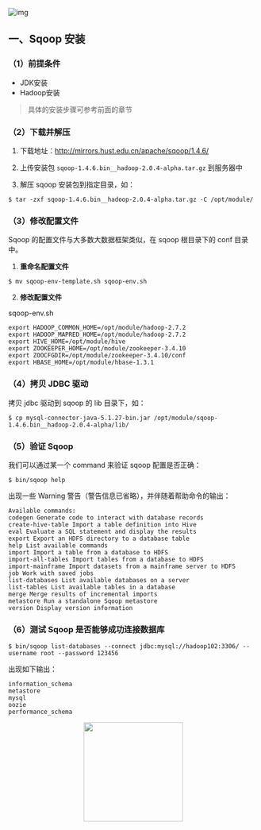 ![img](https://gitee.com/MartinHub/MartinHub-notes/raw/master/notes/01-大数据相关技术栈/12-Sqoop/images/sqoop.png)

##  一、Sqoop  安装

### （1）前提条件

- JDK安装
- Hadoop安装

> 具体的安装步骤可参考前面的章节



### （2）下载并解压

1) 下载地址：http://mirrors.hust.edu.cn/apache/sqoop/1.4.6/

2) 上传安装包 `sqoop-1.4.6.bin__hadoop-2.0.4-alpha.tar.gz` 到服务器中

3) 解压 sqoop 安装包到指定目录，如：

```shell
$ tar -zxf sqoop-1.4.6.bin__hadoop-2.0.4-alpha.tar.gz -C /opt/module/
```



### （3）修改配置文件

Sqoop 的配置文件与大多数大数据框架类似，在 sqoop 根目录下的 conf 目录中。

1) **重命名配置文件**

```shell
$ mv sqoop-env-template.sh sqoop-env.sh
```

2)  **修改配置文件**

sqoop-env.sh

```shell
export HADOOP_COMMON_HOME=/opt/module/hadoop-2.7.2
export HADOOP_MAPRED_HOME=/opt/module/hadoop-2.7.2
export HIVE_HOME=/opt/module/hive
export ZOOKEEPER_HOME=/opt/module/zookeeper-3.4.10
export ZOOCFGDIR=/opt/module/zookeeper-3.4.10/conf
export HBASE_HOME=/opt/module/hbase-1.3.1
```



### （4）拷贝 JDBC  驱动

拷贝 jdbc 驱动到 sqoop 的 lib 目录下，如：

```shell
$ cp mysql-connector-java-5.1.27-bin.jar /opt/module/sqoop-1.4.6.bin__hadoop-2.0.4-alpha/lib/
```



### （5）验证 Sqoop

我们可以通过某一个 command 来验证 sqoop 配置是否正确：

```shell
$ bin/sqoop help
```

出现一些 Warning 警告（警告信息已省略），并伴随着帮助命令的输出：

```shell
Available commands:
codegen Generate code to interact with database records
create-hive-table Import a table definition into Hive
eval Evaluate a SQL statement and display the results
export Export an HDFS directory to a database table
help List available commands
import Import a table from a database to HDFS
import-all-tables Import tables from a database to HDFS
import-mainframe Import datasets from a mainframe server to HDFS
job Work with saved jobs
list-databases List available databases on a server
list-tables List available tables in a database
merge Merge results of incremental imports
metastore Run a standalone Sqoop metastore
version Display version information
```



### （6）测试 Sqoop  是否能够成功连接数据库

```shell
$ bin/sqoop list-databases --connect jdbc:mysql://hadoop102:3306/ --username root --password 123456
```

出现如下输出：	

```shell
information_schema
metastore
mysql
oozie
performance_schema
```



<div align="center"> <img  src="https://gitee.com/MartinHub/MartinHub-notes/raw/master/images/weixin.png" width="200"/> </div>





